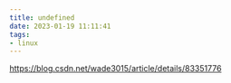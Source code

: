 ```yaml
---
title: undefined
date: 2023-01-19 11:11:41
tags:
- linux
---
```


https://blog.csdn.net/wade3015/article/details/83351776

